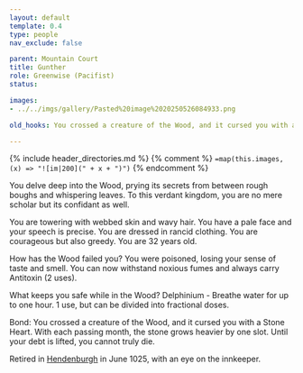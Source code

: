 ```yaml
---
layout: default
template: 0.4
type: people
nav_exclude: false

parent: Mountain Court
title: Gunther
role: Greenwise (Pacifist)
status: 

images: 
- ../../imgs/gallery/Pasted%20image%2020250526084933.png

old_hooks: You crossed a creature of the Wood, and it cursed you with a Stone Heart. With each passing month, the stone grows heavier by one slot. Until your debt is lifted, you cannot truly die.

---
```


{% include header_directories.md %}
{% comment %}
`=map(this.images, (x) => "![im|200](" + x + ")")`
{% endcomment %}

You delve deep into the Wood, prying its secrets from between rough boughs and whispering leaves. To this verdant kingdom, you are no mere scholar but its confidant as well.

You are towering with webbed skin and wavy hair. You have a pale face and your speech is precise. You are dressed in rancid clothing. You are courageous but also greedy. You are 32 years old.

How has the Wood failed you?
You were poisoned, losing your sense of taste and smell. You can now withstand noxious fumes and always carry Antitoxin (2 uses).

What keeps you safe while in the Wood?
Delphinium - Breathe water for up to one hour. 1 use, but can be divided into fractional doses.

Bond: You crossed a creature of the Wood, and it cursed you with a Stone Heart. With each passing month, the stone grows heavier by one slot. Until your debt is lifted, you cannot truly die.

Retired in [Hendenburgh](../Kryptwood/Hendenburgh.md) in June 1025, with an eye on the innkeeper.
